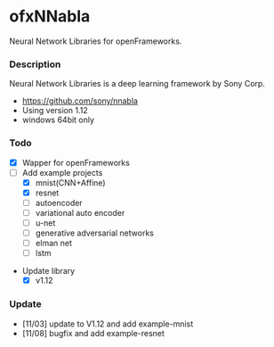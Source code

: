 # ofxNNabla
Neural Network Libraries for openFrameworks.

### Description

Neural Network Libraries is a deep learning framework by Sony Corp.
* https://github.com/sony/nnabla
* Using version 1.12
* windows 64bit only

### Todo

* [x] Wapper for openFrameworks
* [ ] Add example projects
  * [x] mnist(CNN+Affine)
  * [x] resnet
  * [ ] autoencoder
  * [ ] variational auto encoder
  * [ ] u-net
  * [ ] generative adversarial networks
  * [ ] elman net
  * [ ] lstm
  
* Update library
  * [x] v1.12

### Update

* [11/03] update to V1.12 and add example-mnist
* [11/08] bugfix and add example-resnet
